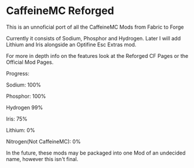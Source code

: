 # CaffeineMC Reforged

This is an unnoficial port of all the CaffeineMC Mods from Fabric to Forge

Currently it consists of Sodium, Phosphor and Hydrogen. Later I will add Lithium and Iris alongside an Optifine Esc Extras mod.

For more in depth info on the features look at the Reforged CF Pages or the Official Mod Pages.


Progress:

Sodium: 100%

Phosphor: 100%

Hydrogen 99%

Iris: 75%

Lithium: 0%

Nitrogen(Not CaffeineMC): 0%

In the future, these mods may be packaged into one Mod of an undecided name, however this isn't final.
